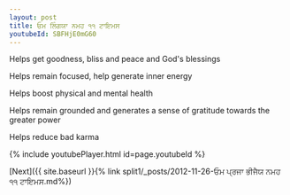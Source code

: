 ```yaml
---
layout: post
title: ਓਮ ਲਿੰਗਯਾ ਨਮਹ ੧੧ ਟਾਇਮਸ
youtubeId: SBFHjE0mG60
---
```

 
 
Helps get goodness, bliss and peace and God's blessings
 
Helps remain focused, help generate inner energy 
 
Helps boost physical and mental health 
 
Helps remain grounded and generates a sense of gratitude towards the greater power 
 
Helps reduce bad karma
 
 
 
 


{% include youtubePlayer.html id=page.youtubeId %}
 
[Next]({{ site.baseurl }}{% link  split1/_posts/2012-11-26-ਓਮ ਪ੍ਰਜਾ ਭੀਜੈਯ ਨਮਹ ੧੧ ਟਾਇਮਸ.md%})
 
